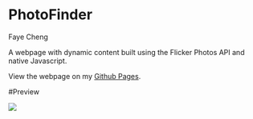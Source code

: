 # PhotoFinder
Faye Cheng

A webpage with dynamic content built using the Flicker Photos API and native Javascript.

<p>View the webpage on my <a href="https://fhcheng.github.io">Github Pages</a>.

#Preview

<img src="http://res.cloudinary.com/fayecheng/image/upload/v1473627258/Screen_Shot_2016-09-11_at_1.53.06_PM_rky3ju.png"/>
